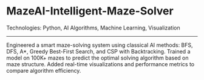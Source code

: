 # MazeAI-Intelligent-Maze-Solver
Technologies: Python, AI Algorithms, Machine Learning, Visualization 
- - - 
Engineered a smart maze-solving system using classical AI methods: BFS, DFS, A*, Greedy Best-First Search, and CSP with 
Backtracking. 
Trained a model on 100K+ mazes to predict the optimal solving algorithm based on maze structure. 
Added real-time visualizations and performance metrics to compare algorithm efficiency. 
